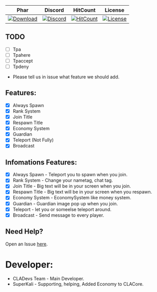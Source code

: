 | Phar | Discord | HitCount | License |
| :---: | :---: | :---: | :---: |
 [![Download](https://img.shields.io/badge/download-latest-blue.svg)](https://poggit.pmmp.io/ci/CLADevs/CLACore/~) | [![Discord](https://camo.githubusercontent.com/455152269a0ed38255ed15e375084d4dd08e0c98/68747470733a2f2f696d672e736869656c64732e696f2f62616467652f636861742d6f6e253230646973636f72642d3732383944412e737667)](https://discord.gg/V5CYfWd) | [![HitCount](http://hits.dwyl.io/CLADevs/CLACore.svg)](http://hits.dwyl.io/CLADevs/CLACore) | [![License](https://img.shields.io/github/license/CLADevs/CLACore.svg?label=License)](LICENSE)
 
## TODO

- [ ] Tpa
- [ ] Tpahere
- [ ] Tpaccept
- [ ] Tpdeny

* Please tell us in issue what feature we should add.

## Features:

- [x] Always Spawn
- [x] Rank System
- [x] Join Title
- [x] Respawn Title
- [x] Economy System
- [x] Guardian
- [x] Teleport (Not Fully)
- [x] Broadcast
 
 ## Infomations Features:
 
 - [x] Always Spawn - Teleport you to spawn when you join.
 - [x] Rank System - Change your nametag, chat tag.
 - [x] Join Title - Big text will be in your screen when you join.
 - [x] Respawn Title - Big text will be in your screen when you respawn.
 - [x] Economy System - EconomySystem like money system.
 - [x] Guardian - Guardian image pop up when you join.
 - [x] Teleport - let you or someelse teleport around.
 - [x] Broadcast - Send message to every player.

 ## Need Help?
 
  Open an Issue [here](https://github.com/CLADevs/CLACore/issues/new).
  
 # Developer:
 
 * CLADevs Team - Main Developer.
 * SuperKali - Supporting, helping, Added Economy to CLACore.
